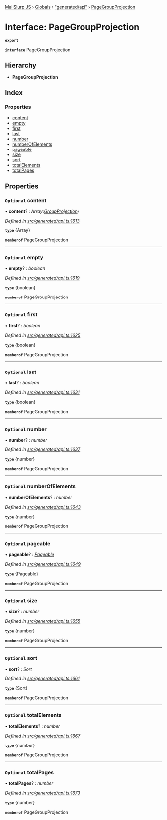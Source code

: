 [MailSlurp JS](../README.md) › [Globals](../globals.md) › ["generated/api"](../modules/_generated_api_.md) › [PageGroupProjection](_generated_api_.pagegroupprojection.md)

# Interface: PageGroupProjection

**`export`** 

**`interface`** PageGroupProjection

## Hierarchy

* **PageGroupProjection**

## Index

### Properties

* [content](_generated_api_.pagegroupprojection.md#optional-content)
* [empty](_generated_api_.pagegroupprojection.md#optional-empty)
* [first](_generated_api_.pagegroupprojection.md#optional-first)
* [last](_generated_api_.pagegroupprojection.md#optional-last)
* [number](_generated_api_.pagegroupprojection.md#optional-number)
* [numberOfElements](_generated_api_.pagegroupprojection.md#optional-numberofelements)
* [pageable](_generated_api_.pagegroupprojection.md#optional-pageable)
* [size](_generated_api_.pagegroupprojection.md#optional-size)
* [sort](_generated_api_.pagegroupprojection.md#optional-sort)
* [totalElements](_generated_api_.pagegroupprojection.md#optional-totalelements)
* [totalPages](_generated_api_.pagegroupprojection.md#optional-totalpages)

## Properties

### `Optional` content

• **content**? : *Array‹[GroupProjection](_generated_api_.groupprojection.md)›*

*Defined in [src/generated/api.ts:1613](https://github.com/mailslurp/mailslurp-client-ts-js/blob/7518dcd/src/generated/api.ts#L1613)*

**`type`** {Array<GroupProjection>}

**`memberof`** PageGroupProjection

___

### `Optional` empty

• **empty**? : *boolean*

*Defined in [src/generated/api.ts:1619](https://github.com/mailslurp/mailslurp-client-ts-js/blob/7518dcd/src/generated/api.ts#L1619)*

**`type`** {boolean}

**`memberof`** PageGroupProjection

___

### `Optional` first

• **first**? : *boolean*

*Defined in [src/generated/api.ts:1625](https://github.com/mailslurp/mailslurp-client-ts-js/blob/7518dcd/src/generated/api.ts#L1625)*

**`type`** {boolean}

**`memberof`** PageGroupProjection

___

### `Optional` last

• **last**? : *boolean*

*Defined in [src/generated/api.ts:1631](https://github.com/mailslurp/mailslurp-client-ts-js/blob/7518dcd/src/generated/api.ts#L1631)*

**`type`** {boolean}

**`memberof`** PageGroupProjection

___

### `Optional` number

• **number**? : *number*

*Defined in [src/generated/api.ts:1637](https://github.com/mailslurp/mailslurp-client-ts-js/blob/7518dcd/src/generated/api.ts#L1637)*

**`type`** {number}

**`memberof`** PageGroupProjection

___

### `Optional` numberOfElements

• **numberOfElements**? : *number*

*Defined in [src/generated/api.ts:1643](https://github.com/mailslurp/mailslurp-client-ts-js/blob/7518dcd/src/generated/api.ts#L1643)*

**`type`** {number}

**`memberof`** PageGroupProjection

___

### `Optional` pageable

• **pageable**? : *[Pageable](_generated_api_.pageable.md)*

*Defined in [src/generated/api.ts:1649](https://github.com/mailslurp/mailslurp-client-ts-js/blob/7518dcd/src/generated/api.ts#L1649)*

**`type`** {Pageable}

**`memberof`** PageGroupProjection

___

### `Optional` size

• **size**? : *number*

*Defined in [src/generated/api.ts:1655](https://github.com/mailslurp/mailslurp-client-ts-js/blob/7518dcd/src/generated/api.ts#L1655)*

**`type`** {number}

**`memberof`** PageGroupProjection

___

### `Optional` sort

• **sort**? : *[Sort](_generated_api_.sort.md)*

*Defined in [src/generated/api.ts:1661](https://github.com/mailslurp/mailslurp-client-ts-js/blob/7518dcd/src/generated/api.ts#L1661)*

**`type`** {Sort}

**`memberof`** PageGroupProjection

___

### `Optional` totalElements

• **totalElements**? : *number*

*Defined in [src/generated/api.ts:1667](https://github.com/mailslurp/mailslurp-client-ts-js/blob/7518dcd/src/generated/api.ts#L1667)*

**`type`** {number}

**`memberof`** PageGroupProjection

___

### `Optional` totalPages

• **totalPages**? : *number*

*Defined in [src/generated/api.ts:1673](https://github.com/mailslurp/mailslurp-client-ts-js/blob/7518dcd/src/generated/api.ts#L1673)*

**`type`** {number}

**`memberof`** PageGroupProjection
